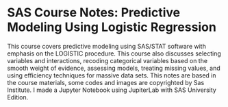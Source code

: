 # SAS Course Notes: Predictive Modeling Using Logistic Regression

This course covers predictive modeling using SAS/STAT software with emphasis on the LOGISTIC procedure. This course also discusses selecting variables and interactions, recoding categorical variables based on the smooth weight of evidence, assessing models, treating missing values, and using efficiency techniques for massive data sets.
This notes are based in the course materials, some codes and images are copyrighted by Sas Institute. I made a Jupyter Notebook using JupiterLab with SAS University Edition.

